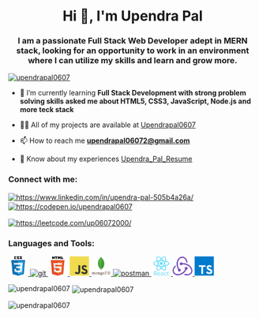 <h1 align="center">Hi 👋, I'm Upendra Pal</h1>
<h3 align="center">I am a passionate Full Stack Web Developer adept in MERN stack, looking for an opportunity to work in an environment where I can utilize my skills and learn and grow more.</h3>
<p align="left"> <a href="https://github.com/ryo-ma/github-profile-trophy"><img src="https://github-profile-trophy.vercel.app/?username=upendrapal0607" alt="upendrapal0607" /></a> </p>

- 🌱 I’m currently learning **Full Stack Development with strong problem solving skills asked me about HTML5, CSS3, JavaScript, Node.js and more teck stack**
- 👨‍💻 All of my projects are available at [Upendrapal0607](https://Upendrapal0607.github.io)
- 📫 How to reach me **upendrapal06072@gmail.com**

- 📄 Know about my experiences [Upendra_Pal_Resume](https://drive.google.com/file/d/1gByzJrLm5pMtjyME1jFQCtD72YdzTHMW/view?usp=sharing)

<h3 align="left">Connect with me:</h3>
<p align="left">
<a href="https://www.linkedin.com/in/upendra-pal-505b4a26a/" target="blank"><img align="center" src="https://raw.githubusercontent.com/rahuldkjain/github-profile-readme-generator/master/src/images/icons/Social/linked-in-alt.svg" alt="https://www.linkedin.com/in/upendra-pal-505b4a26a/" height="30" width="40" /></a>
<a href="https://codesandbox.io/u/up06072000" target="blank"><img align="center" src="https://raw.githubusercontent.com/rahuldkjain/github-profile-readme-generator/master/src/images/icons/Social/codepen.svg" alt="https://codepen.io/upendrapal0607" height="30" width="40" /></a>

<a href="https://leetcode.com/up06072000/" target="blank"><img align="center" src="https://raw.githubusercontent.com/rahuldkjain/github-profile-readme-generator/master/src/images/icons/Social/leet-code.svg" alt="https://leetcode.com/up06072000/" height="30" width="40" /></a>

</p>

<h3 align="left">Languages and Tools:</h3>
<p align="left"> <a href="https://www.w3schools.com/css/" target="_blank" rel="noreferrer"> <img src="https://raw.githubusercontent.com/devicons/devicon/master/icons/css3/css3-original-wordmark.svg" alt="css3" width="40" height="40"/> </a> <a href="https://git-scm.com/" target="_blank" rel="noreferrer"> <img src="https://www.vectorlogo.zone/logos/git-scm/git-scm-icon.svg" alt="git" width="40" height="40"/> </a> <a href="https://www.w3.org/html/" target="_blank" rel="noreferrer"> <img src="https://raw.githubusercontent.com/devicons/devicon/master/icons/html5/html5-original-wordmark.svg" alt="html5" width="40" height="40"/> </a> <a href="https://developer.mozilla.org/en-US/docs/Web/JavaScript" target="_blank" rel="noreferrer"> <img src="https://raw.githubusercontent.com/devicons/devicon/master/icons/javascript/javascript-original.svg" alt="javascript" width="40" height="40"/> </a> <a href="https://www.mongodb.com/" target="_blank" rel="noreferrer"> <img src="https://raw.githubusercontent.com/devicons/devicon/master/icons/mongodb/mongodb-original-wordmark.svg" alt="mongodb" width="40" height="40"/> </a> <a href="https://postman.com" target="_blank" rel="noreferrer"> <img src="https://www.vectorlogo.zone/logos/getpostman/getpostman-icon.svg" alt="postman" width="40" height="40"/> </a> <a href="https://reactjs.org/" target="_blank" rel="noreferrer"> <img src="https://raw.githubusercontent.com/devicons/devicon/master/icons/react/react-original-wordmark.svg" alt="react" width="40" height="40"/> </a> <a href="https://redux.js.org" target="_blank" rel="noreferrer"> <img src="https://raw.githubusercontent.com/devicons/devicon/master/icons/redux/redux-original.svg" alt="redux" width="40" height="40"/> </a> <a href="https://www.typescriptlang.org/" target="_blank" rel="noreferrer"> <img src="https://raw.githubusercontent.com/devicons/devicon/master/icons/typescript/typescript-original.svg" alt="typescript" width="40" height="40"/> </a> </p>


<p><img align="left" src="https://github-readme-stats.vercel.app/api/top-langs?username=upendrapal0607&show_icons=true&locale=en&layout=compact" alt="upendrapal0607" /></p>

<p>&nbsp;<img align="center" src="https://github-readme-stats.vercel.app/api?username=upendrapal0607&show_icons=true&locale=en" alt="upendrapal0607" /></p>

<p><img align="center" src="https://github-readme-streak-stats.herokuapp.com/?user=upendrapal0607&" alt="upendrapal0607" /></p>

